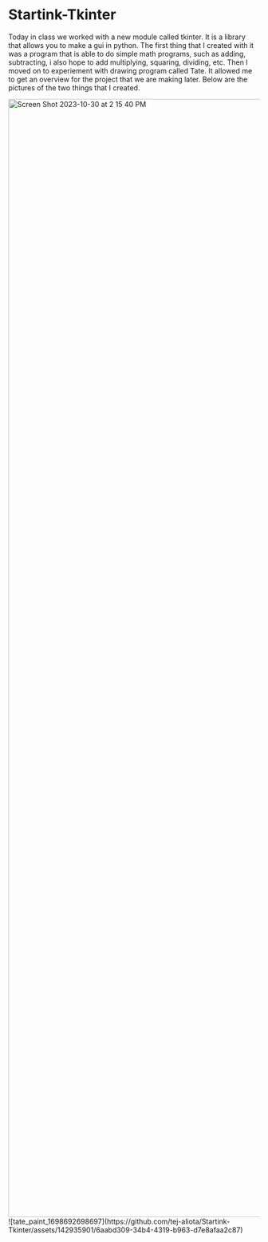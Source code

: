 # Startink-Tkinter

Today in class we worked with a new module called tkinter. It is a library that allows you to make a gui in python.
The first thing that I created with it was a program that is able to do simple math programs, such as adding, subtracting, i also hope to add 
multiplying, squaring, dividing, etc. Then I moved on to experiement with drawing program called Tate. It allowed me to get an overview for 
the project that we are making later. Below are the pictures of the two things that I created.

<img width="2240" alt="Screen Shot 2023-10-30 at 2 15 40 PM" src="https://github.com/tej-aliota/Startink-Tkinter/assets/142935901/5edc30a2-a75d-4b99-b81a-86d5220a0f11">
![tate_paint_1698692698697](https://github.com/tej-aliota/Startink-Tkinter/assets/142935901/6aabd309-34b4-4319-b963-d7e8afaa2c87)
